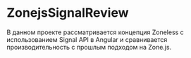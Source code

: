 # ZonejsSignalReview

В данном проекте рассматривается концепция Zoneless с использованием Signal API в Angular и сравнивается производительность с прошлым подходом на Zone.js.
